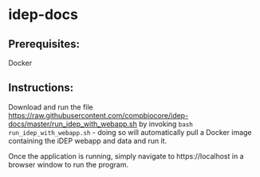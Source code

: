 # idep-docs

## Prerequisites:

Docker

## Instructions:

Download and run the file https://raw.githubusercontent.com/compbiocore/idep-docs/master/run_idep_with_webapp.sh by invoking `bash run_idep_with_webapp.sh` - doing so will automatically pull a Docker image containing the iDEP webapp and data and run it.

Once the application is running, simply navigate to https://localhost in a browser window to run the program.
